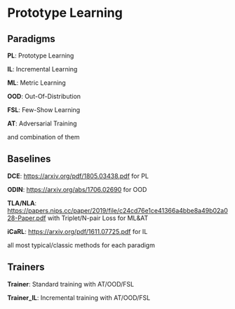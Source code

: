 # Prototype Learning

## Paradigms

**PL**: Prototype Learning

**IL**: Incremental Learning

**ML**: Metric Learning

**OOD**: Out-Of-Distribution

**FSL**: Few-Show Learning

**AT**: Adversarial Training

and combination of them

## Baselines

**DCE**: https://arxiv.org/pdf/1805.03438.pdf for PL

**ODIN**: https://arxiv.org/abs/1706.02690 for OOD

**TLA/NLA**: https://papers.nips.cc/paper/2019/file/c24cd76e1ce41366a4bbe8a49b02a028-Paper.pdf with Triplet/N-pair Loss for ML&AT

**iCaRL**: https://arxiv.org/pdf/1611.07725.pdf for IL

all most typical/classic methods for each paradigm


## Trainers

**Trainer**: Standard training with AT/OOD/FSL

**Trainer_IL**: Incremental training with AT/OOD/FSL
